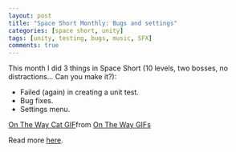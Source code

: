```yaml
---
layout: post
title: "Space Short Monthly: Bugs and settings"
categories: [space short, unity]
tags: [unity, testing, bugs, music, SFX]
comments: true
---
```


This month I did 3 things in Space Short (10 levels, two bosses, no distractions… Can you make it?):

- Failed (again) in creating a unit test.
- Bug fixes.
- Settings menu.

<div class="tenor-gif-embed" data-postid="18917688" data-share-method="host" data-aspect-ratio="1.52381" data-width="100%"><a href="https://tenor.com/view/on-the-way-cat-gif-driving-near-you-gif-18917688">On The Way Cat GIF</a>from <a href="https://tenor.com/search/on+the+way-gifs">On The Way GIFs</a></div> <script type="text/javascript" async src="https://tenor.com/embed.js"></script>

Read more [here](https://medium.com/@dsavir-h/space-short-monthly-bugs-and-settings-d475ee01bd10).
